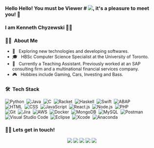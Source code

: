 ### Hello Hello! You must be Viewer # ![](https://komarev.com/ghpvc/?username=KennethChyzewski&color=brightgreen&style=flat&label), it's a pleasure to meet you! 👋
### I am Kenneth Chyzewski 🙋‍♂️

### 👨‍💻 &nbsp;About Me

- 🤔 &nbsp; Exploring new technologies and developing softwares.
- 🎓 &nbsp; HBSc Computer Science Specialist at the University of Toronto.
- 💼 &nbsp; Currently a Teaching Assistant. Previously worked at an SAP consulting firm and a multinational financial services company.
- 🎮 &nbsp; Hobbies include Gaming, Cars, Investing and Bass.

### 🛠 &nbsp;Tech Stack

![Python](https://img.shields.io/badge/-Python-333333?style=flat&logo=Python)&nbsp;
![Java](https://img.shields.io/badge/-Java-333333?style=flat&logo=Java&logoColor=FFA518)&nbsp;
![C](https://img.shields.io/badge/-C-333333?style=flat&logo=C&logoColor=A8B9CC)&nbsp;
![Racket](https://img.shields.io/badge/-Racket-333333?style=flat&logo=Racket)&nbsp;
![Haskell](https://img.shields.io/badge/-Haskell-333333?style=flat&logo=Haskell&logoColor=517A9E)&nbsp;
![Swift](https://img.shields.io/badge/-Swift-333333?style=flat&logo=Swift)&nbsp;
![ABAP](https://img.shields.io/badge/-ABAP-333333?style=flat&logo=SAP)&nbsp;\
![HTML](https://img.shields.io/badge/-HTML-333333?style=flat&logo=HTML5)&nbsp;
![CSS](https://img.shields.io/badge/-CSS-333333?style=flat&logo=CSS3&logoColor=1572B6)&nbsp;
![JavaScript](https://img.shields.io/badge/-JavaScript-333333?style=flat&logo=Javascript)&nbsp;
![React.js](https://img.shields.io/badge/-React.js-333333?style=flat&logo=react)&nbsp;
![Node.js](https://img.shields.io/badge/-Node.js-333333?style=flat&logo=node.js)&nbsp;
![PHP](https://img.shields.io/badge/-PHP-333333?style=flat&logo=PHP&logoColor=777BB4)&nbsp;\
![Git](https://img.shields.io/badge/-Git-333333?style=flat&logo=git)&nbsp;
![Jira](https://img.shields.io/badge/-Jira-333333?style=flat&logo=Jira&logoColor=0052CC)&nbsp;
![AWS](https://img.shields.io/badge/-AWS-333333?style=flat&logo=Amazon-AWS)&nbsp;
![Docker](https://img.shields.io/badge/-Docker-333333?style=flat&logo=Docker)&nbsp;
![MongoDB](https://img.shields.io/badge/-MongoDB-333333?style=flat&logo=MongoDB&logoColor=47A248)&nbsp;
![MySQL](https://img.shields.io/badge/-MySQL-333333?style=flat&logo=MySQL&logoColor=4479A1)&nbsp;
![Postman](https://img.shields.io/badge/-Postman-333333?style=flat&logo=Postman&logoColor=FF6C37)&nbsp;\
![Visual Studio Code](https://img.shields.io/badge/-Visual%20Studio%20Code-333333?style=flat&logo=visual-studio-code&logoColor=007ACC)&nbsp;
![Eclipse](https://img.shields.io/badge/-Eclipse-333333?style=flat&logo=Eclipse-ide&logoColor=2C2255)&nbsp;
![Xcode](https://img.shields.io/badge/-Xcode-333333?style=flat&logo=Xcode&logoColor=1575F9)&nbsp;
![Anaconda](https://img.shields.io/badge/-Anaconda-333333?style=flat&logo=Anaconda&logoColor=42B029)&nbsp;

### 🤝🏻 Lets get in touch!
<p align="center">
<a href="mailto:KChyzewski@gmail.com"><img src="https://img.shields.io/badge/-KChyzewski@gmail-D14836?style=flat-square&logo=Gmail&logoColor=white"/></a>
<a href="https://kennethchyzewski.github.io"><img src="https://img.shields.io/badge/-kennethchyzewski.github.io-3423A6?style=flat-square&logo=Google-Chrome&logoColor=white"/></a>
<a href="https://linkedin.com/in/kennethchyzewski"><img src="https://img.shields.io/badge/-Kenneth%20Chyzewski-0077B5?style=flat-square&logo=Linkedin&logoColor=white"/></a>
<a href="https://psnprofiles.com/Kchewz"><img src="https://img.shields.io/badge/-Kchewz-003791?style=flat-square&logo=Playstation&logoColor=white"/></a>
<a href="https://switcher.gg/user/Kchewz"><img src="https://img.shields.io/badge/-Kchewz-E60012?style=flat-square&logo=Nintendo-Switch&logoColor=white"/></a>
</p>
